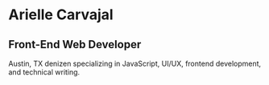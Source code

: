 # Arielle Carvajal

## Front-End Web Developer

Austin, TX denizen specializing in JavaScript, UI/UX, frontend development, and technical writing.